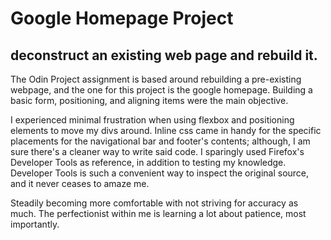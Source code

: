# Google Homepage Project 
## deconstruct an existing web page and rebuild it.

The Odin Project assignment is based around rebuilding a pre-existing webpage, and the one for this project is the google homepage. Building a basic form, positioning, and aligning items were the main objective.

I experienced minimal frustration when using flexbox and positioning elements to move my divs around. Inline css came in handy for the specific placements for the navigational bar and footer's contents; although, I am sure there's a cleaner way to write said code. I sparingly used Firefox's Developer Tools as reference, in addition to testing my knowledge. Developer Tools is such a convenient way to inspect the original source, and it never ceases to amaze me. 

Steadily becoming more comfortable with not striving for accuracy as much. The perfectionist within me is learning a lot about patience, most importantly. 
